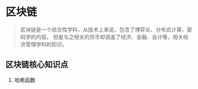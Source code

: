 # 区块链
> 区块链是一个综合性学科，从技术上来说，包含了博弈论、分布式计算、密码学的内容。
但是与之相关的货币却涵盖了经济、金融、会计等，相关经济管理学科的知识。


## 区块链核心知识点
1. 哈希函数